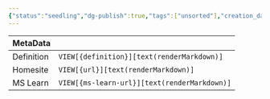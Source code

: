 ```yaml
---
{"status":"seedling","dg-publish":true,"tags":["unsorted"],"creation_date":"2024-05-10 14:39","definition":"undefined","ms-learn-url":"undefined","url":"undefined","aliases":null,"permalink":"/unsorted/real-world-data/","dgPassFrontmatter":true}
---
```



| MetaData   |                                              |
| ---------- | -------------------------------------------- |
| Definition | `VIEW[{definition}][text(renderMarkdown)]`   |
| Homesite   | `VIEW[{url}][text(renderMarkdown)]`          |
| MS Learn   | `VIEW[{ms-learn-url}][text(renderMarkdown)]` |
